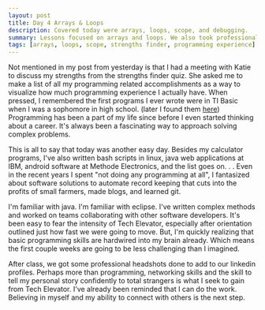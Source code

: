 ```yaml
---
layout: post
title: Day 4 Arrays & Loops
description: Covered today were arrays, loops, scope, and debugging. 
summary: Lessons focused on arrays and loops. We also took professional headshots. 
tags: [arrays, loops, scope, strengths finder, programming experience]
---
```


Not mentioned in my post from yesterday is that I had a meeting with Katie to discuss my strengths from the strengths finder quiz. She asked me to make a list of all my programming related accomplishments as a way to visualize how much programming experience I actually have. When pressed, I remembered the first programs I ever wrote were in TI Basic when I was a sophomore in high school. (later I found them [here](https://www.ticalc.org/archives/files/authors/106/10631.html)) Programming has been a part of my life since before I even started thinking about a career. It's always been a fascinating way to approach solving complex problems. 

This is all to say that today was another easy day. Besides my calculator programs, I've also written bash scripts in linux, java web applications at IBM, android software at Methode Electronics, and the list goes on. . . Even in the recent years I spent "not doing any programming at all", I fantasized about software solutions to automate record keeping that cuts into the profits of small farmers, made blogs, and learned git. 

I'm familiar with java. I'm familiar with eclipse. I've written complex methods and worked on teams collaborating with other software developers. It's been easy to fear the intensity of Tech Elevator, especially after orientation outlined just how fast we were going to move. But, I'm quickly realizing that basic programming skills are hardwired into my brain already. Which means the first couple weeks are going to be less challenging than I imagined. 

After class, we got some professional headshots done to add to our linkedin profiles. Perhaps more than programming, networking skills and the skill to tell my personal story confidently to total strangers is what I seek to gain from Tech Elevator. I've already been reminded that I can do the work. Believing in myself and my ability to connect with others is the next step. 